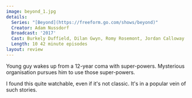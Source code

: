 ```yaml
---
image: beyond_1.jpg
details:
  Series: "[Beyond](https://freeform.go.com/shows/beyond)"
  Creator: Adam Nussdorf
  Broadcast: '2017'
  Cast: Burkely Duffield, Dilan Gwyn, Romy Rosemont, Jordan Calloway
  Length: 10 42 minute episodes
layout: review
---
```

Young guy wakes up from a 12-year coma with super-powers.
Mysterious organisation pursues him to use those super-powers.

I found this quite watchable, even if it's not classic.
It's in a popular vein of such stories.

